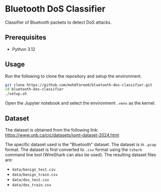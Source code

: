 # Bluetooth DoS Classifier

Classifier of Bluetooth packets to detect DoS attacks.

## Prerequisites

- Python 3.12

## Usage

Run the following to clone the repository and setup the environment.

```sh
git clone https://github.com/mohdfareed/bluetooth-dos-classifier.git
cd bluetooth-dos-classifier
./setup.sh
```

Open the Jupyter notebook and select the environment `.venv` as the kernel.

## Dataset

The dataset is obtained from the following link:
https://www.unb.ca/cic/datasets/iomt-dataset-2024.html

The specific dataset used is the "Bluetooth" dataset. The dataset is in `.pcap`
format. The dataset is first converted to `.csv` format using the `tshark`
command line tool (WireShark can also be used). The resulting dataset files
are:

- `data/benign_test.csv`
- `data/benign_train.csv`
- `data/dos_test.csv`
- `data/dos_train.csv`
